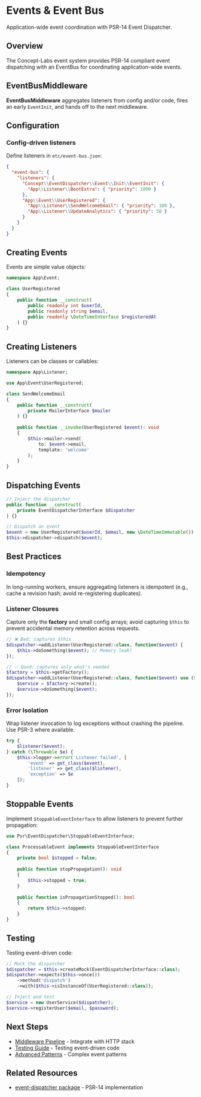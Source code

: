 # Events & Event Bus

Application-wide event coordination with PSR-14 Event Dispatcher.

## Overview

The Concept-Labs event system provides PSR-14 compliant event dispatching with an EventBus for coordinating application-wide events.

## EventBusMiddleware

**EventBusMiddleware** aggregates listeners from config and/or code, fires an early `EventInit`, and hands off to the next middleware.

## Configuration

### Config-driven listeners

Define listeners in `etc/event-bus.json`:

```json
{
  "event-bus": {
    "listeners": {
      "Concept\\EventDispatcher\\Event\\Init\\EventInit": {
        "App\\Listener\\BootExtra": { "priority": 1000 }
      },
      "App\\Event\\UserRegistered": {
        "App\\Listener\\SendWelcomeEmail": { "priority": 100 },
        "App\\Listener\\UpdateAnalytics": { "priority": 50 }
      }
    }
  }
}
```

## Creating Events

Events are simple value objects:

```php
namespace App\Event;

class UserRegistered
{
    public function __construct(
        public readonly int $userId,
        public readonly string $email,
        public readonly \DateTimeInterface $registeredAt
    ) {}
}
```

## Creating Listeners

Listeners can be classes or callables:

```php
namespace App\Listener;

use App\Event\UserRegistered;

class SendWelcomeEmail
{
    public function __construct(
        private MailerInterface $mailer
    ) {}
    
    public function __invoke(UserRegistered $event): void
    {
        $this->mailer->send(
            to: $event->email,
            template: 'welcome'
        );
    }
}
```

## Dispatching Events

```php
// Inject the dispatcher
public function __construct(
    private EventDispatcherInterface $dispatcher
) {}

// Dispatch an event
$event = new UserRegistered($userId, $email, new \DateTimeImmutable());
$this->dispatcher->dispatch($event);
```

## Best Practices

### Idempotency
In long-running workers, ensure aggregating listeners is idempotent (e.g., cache a revision hash; avoid re-registering duplicates).

### Listener Closures
Capture only the **factory** and small config arrays; avoid capturing `$this` to prevent accidental memory retention across requests.

```php
// ❌ Bad: captures $this
$dispatcher->addListener(UserRegistered::class, function($event) {
    $this->doSomething($event); // Memory leak!
});

// ✅ Good: captures only what's needed
$factory = $this->getFactory();
$dispatcher->addListener(UserRegistered::class, function($event) use ($factory) {
    $service = $factory->create();
    $service->doSomething($event);
});
```

### Error Isolation
Wrap listener invocation to log exceptions without crashing the pipeline. Use PSR-3 where available.

```php
try {
    $listener($event);
} catch (\Throwable $e) {
    $this->logger->error('Listener failed', [
        'event' => get_class($event),
        'listener' => get_class($listener),
        'exception' => $e
    ]);
}
```

## Stoppable Events

Implement `StoppableEventInterface` to allow listeners to prevent further propagation:

```php
use Psr\EventDispatcher\StoppableEventInterface;

class ProcessableEvent implements StoppableEventInterface
{
    private bool $stopped = false;
    
    public function stopPropagation(): void
    {
        $this->stopped = true;
    }
    
    public function isPropagationStopped(): bool
    {
        return $this->stopped;
    }
}
```

## Testing

Testing event-driven code:

```php
// Mock the dispatcher
$dispatcher = $this->createMock(EventDispatcherInterface::class);
$dispatcher->expects($this->once())
    ->method('dispatch')
    ->with($this->isInstanceOf(UserRegistered::class));

// Inject and test
$service = new UserService($dispatcher);
$service->registerUser($email, $password);
```

## Next Steps

- [Middleware Pipeline](./http-stack.md) - Integrate with HTTP stack
- [Testing Guide](./testing.md) - Testing event-driven code
- [Advanced Patterns](./advanced-patterns.md) - Complex event patterns

## Related Resources

- [event-dispatcher package](https://github.com/Concept-Labs/event-dispatcher) - PSR-14 implementation
